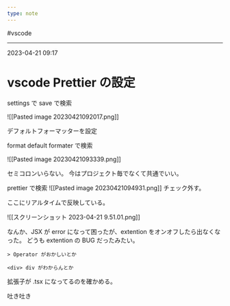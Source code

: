 ```yaml
---
type: note
---
```


#vscode

---
2023-04-21  09:17

# vscode Prettier の設定

settings で save で検索

![[Pasted image 20230421092017.png]]


デフォルトフォーマッターを設定

format default formater で検索

![[Pasted image 20230421093339.png]]

セミコロンいらない。
今はプロジェクト毎でなくて共通でいい。

prettier で検索
![[Pasted image 20230421094931.png]]
チェック外す。




ここにリアルタイムで反映している。

![[スクリーンショット 2023-04-21 9.51.01.png]]


なんか、JSX が error になって困ったが、extention をオンオフしたら出なくなった。
どうも extention の BUG だったみたい。

```
> Operator がおかしいとか

<div> div がわからんとか
```

拡張子が .tsx になってるのを確かめる。

吐き吐き